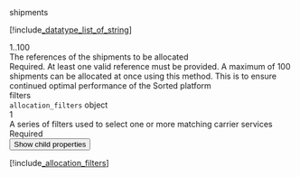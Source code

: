 <div class="property">
    <div class="name">shipments</div>
    <div class="type">

[!include[_datatype_list_of_string](_datatype_list_of_string.md)]
</div>
    <div class="occurs">1..100</div>
    <div class="description">The references of the shipments to be allocated</div>
    <div class="validation">Required. At least one valid reference must be provided. A maximum of 100 shipments can be allocated at once using this method. This is to ensure continued optimal performance of the Sorted platform</div>
</div>
<div class="property">
    <div class="name">filters</div>
    <div class="type"><code>allocation_filters</code> object</div>
    <div class="occurs">1</div>
    <div class="description">A series of filters used to select one or more matching carrier services</div>
    <div class="validation">Required</div>
    <div class="dropdown"> 
        <button onclick="dropFunction(this)">Show child properties</button>
        <div class="dropdown-content">

[!include[_allocation_filters](_allocation_filters.md)]
</div>
    </div>    
</div>